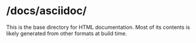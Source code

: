# /docs/asciidoc/

This is the base directory for HTML documentation. Most of its 
contents is likely generated from other formats at build time.

